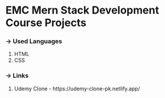 # EMC Mern Stack Development Course Projects

<h3>-> Used Languages</h3>

<ol>
  <li>HTML</li>
  <li>CSS</li>
</ol>


<h3>-> Links</h3>

<ol>
  <li>Udemy Clone - https://udemy-clone-pk.netlify.app/</li>
</ol>
